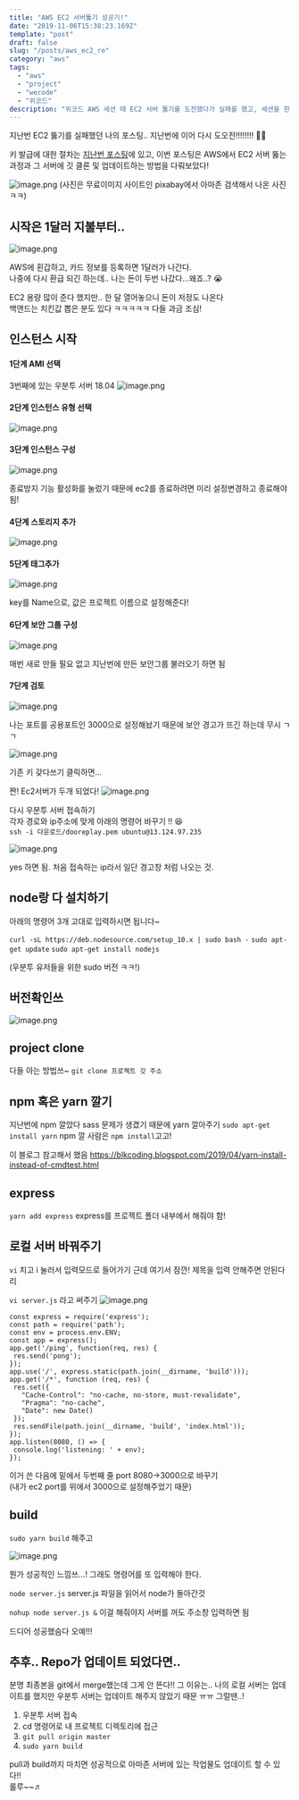 ```yaml
---
title: "AWS EC2 서버뚫기 성공기!"
date: "2019-11-06T15:38:23.169Z"
template: "post"
draft: false
slug: "/posts/aws_ec2_re"
category: "aws"
tags:
  - "aws"
  - "project"
  - "wecode"
  - "위코드"
description: "위코드 AWS 세션 때 EC2 서버 뚫기를 도전했다가 실패를 했고, 세션을 한 번 더 들은 이후 드디어 성공한 과정을 써본다."
---
```

지난번 EC2 뚫기를 실패했던 나의 포스팅..
지난번에 이어 다시 도오전!!!!!!!! 💪💪

키 발급에 대한 절차는 <a href="https://gollumnima.github.io/posts/wecode6_3TIL_AWS_server
">지난번 포스팅</a>에 있고, 이번 포스팅은 AWS에서 EC2 서버 뚫는 과정과
그 서버에 깃 클론 및 업데이트하는 방법을 다뤄보았다!


![image.png](https://images.velog.io/post-images/dooreplay/4a3d8c30-fea4-11e9-91aa-f1a56bb2ab64/image.png)
(사진은 무료이미지 사이트인 pixabay에서 아마존 검색해서 나온 사진ㅋㅋ)


## 시작은 1달러 지불부터..

![image.png](https://images.velog.io/post-images/dooreplay/fbe2d390-0058-11ea-be1d-51a61fcaa9c7/image.png)

AWS에 횐갑하고, 카드 정보를 등록하면 1달러가 나간다.<br />
나중에 다시 환급 되긴 하는데.. 나는 돈이 두번 나갔다...왜죠..? 😭

EC2 용량 많이 준다 했지만.. 한 달 열어놓으니 돈이 저정도 나온다<br />
백앤드는 치킨값 뽑은 분도 있다 ㅋㅋㅋㅋㅋ 다들 과금 조심!

## 인스턴스 시작

#### 1단계 AMI 선택
3번째에 있는 우분투 서버 18.04
![image.png](https://images.velog.io/post-images/dooreplay/ad4e2920-e035-11e9-b95d-93ba0d1a0cbf/image.png)

#### 2단계 인스턴스 유형 선택
![image.png](https://images.velog.io/post-images/dooreplay/b7efdef0-e035-11e9-b95d-93ba0d1a0cbf/image.png)


#### 3단계 인스턴스 구성

![image.png](https://images.velog.io/post-images/dooreplay/3d1bf910-e036-11e9-a5fc-75251a85beee/image.png)

종료방지 기능 활성화를 눌렀기 때문에 ec2를 종료하려면 미리 설정변경하고 종료해야됨!


#### 4단계 스토리지 추가
![image.png](https://images.velog.io/post-images/dooreplay/a514a440-e036-11e9-a5fc-75251a85beee/image.png)

#### 5단계 태그추가

![image.png](https://images.velog.io/post-images/dooreplay/cc3a4f20-e036-11e9-8e95-fffafd57bcb8/image.png)

key를 Name으로, 값은 프로젝트 이름으로 설정해준다!


#### 6단계 보안 그룹 구성

![image.png](https://images.velog.io/post-images/dooreplay/21024210-e037-11e9-a5fc-75251a85beee/image.png)

매번 새로 만들 필요 없고 지난번에 만든 보안그룹 불러오기 하면 됨

#### 7단계 검토

![image.png](https://images.velog.io/post-images/dooreplay/536cc090-e037-11e9-b95d-93ba0d1a0cbf/image.png)

나는 포트를 공용포트인 3000으로 설정해놨기 때문에 보안 경고가 뜨긴 하는데 무시 ㄱㄱ


![image.png](https://images.velog.io/post-images/dooreplay/b719b850-e037-11e9-ad63-333d6909c4f1/image.png)

기존 키 갖다쓰기 클릭하면...



짠! Ec2서버가 두개 되었다!
![image.png](https://images.velog.io/post-images/dooreplay/f43dc4f0-e038-11e9-b95d-93ba0d1a0cbf/image.png)

다시 우분투 서버 접속하기 <br />
각자 경로와 ip주소에 맞게 아래의 명령어 바꾸기 !! 😆  <br />
`ssh -i 다운로드/dooreplay.pem ubuntu@13.124.97.235`


![image.png](https://images.velog.io/post-images/dooreplay/5adcac80-e039-11e9-b95d-93ba0d1a0cbf/image.png)

yes 하면 됨. 처음 접속하는 ip라서 일단 경고창 처럼 나오는 것.


## node랑 다 설치하기

아래의 명령어 3개 고대로 입력하시면 됩니다~

`curl -sL https://deb.nodesource.com/setup_10.x | sudo bash -`
`sudo apt-get update`
`sudo apt-get install nodejs`

(우분투 유저들을 위한 sudo 버전 ㅋㅋ!)

## 버전확인쓰

![image.png](https://images.velog.io/post-images/dooreplay/496a50a0-e03a-11e9-b269-af6cf637a48e/image.png)


## project clone 
다들 아는 방법쓰~ `git clone 프로젝트 깃 주소`

## npm 혹은 yarn 깔기
지난번에 npm 깔았다 sass 문제가 생겼기 때문에 yarn 깔아주기
`sudo apt-get install yarn`
npm 깔 사람은 `npm install`고고!

이 블로그 참고해서 했음
https://blkcoding.blogspot.com/2019/04/yarn-install-instead-of-cmdtest.html


## express
`yarn add express` express를 프로젝트 폴더 내부에서 해줘야 함!

## 로컬 서버 바꿔주기
`vi` 치고 i 눌러서 입력모드로 들어가기
근데 여기서 잠깐! 제목을 입력 안해주면 안된다리

`vi server.js` 라고 써주기
![image.png](https://images.velog.io/post-images/dooreplay/329dcca0-e03d-11e9-a5fc-75251a85beee/image.png)



```
const express = require('express');
const path = require('path');
const env = process.env.ENV;
const app = express();
app.get('/ping', function(req, res) {
 res.send('pong');
});
app.use('/', express.static(path.join(__dirname, 'build')));
app.get('/*', function (req, res) {
 res.set({
   "Cache-Control": "no-cache, no-store, must-revalidate",
   "Pragma": "no-cache",
   "Date": new Date()
 });
 res.sendFile(path.join(__dirname, 'build', 'index.html'));
});
app.listen(8080, () => {
 console.log('listening: ' + env);
});
```
이거 쓴 다음에 밑에서 두번째 줄 port 8080->3000으로 바꾸기<br />
(내가 ec2 port를 위에서 3000으로 설정해주었기 때문)



## build

`sudo yarn build` 해주고


![image.png](https://images.velog.io/post-images/dooreplay/f615c700-e03d-11e9-8e95-fffafd57bcb8/image.png)

뭔가 성공적인 느낌쓰...! 그래도 명령어를 또 입력해야 한다.

`node server.js` server.js 파일을 읽어서 node가 돌아간것

`nohup node server.js &` 이걸 해줘야지 서버를 꺼도 주소창 입력하면 됨

드디어 성공했슴다 오예!!!


## 추후.. Repo가 업데이트 되었다면..

분명 최종본을 git에서 merge했는데 그게 안 뜬다!!
그 이유는.. 나의 로컬 서버는 업데이트를 했지만 우분투 서버는 업데이트 해주지 않았기 때문 ㅠㅠ
그럴땐..!

1. 우분투 서버 접속
2. cd 명령어로 내 프로젝트 디렉토리에 접근
3. `git pull origin master`
4. `sudo yarn build`

pull과 build까지 마치면 성공적으로 아마존 서버에 있는 작업물도 업데이트 할 수 있다!!<br /> 룰루~~♬

